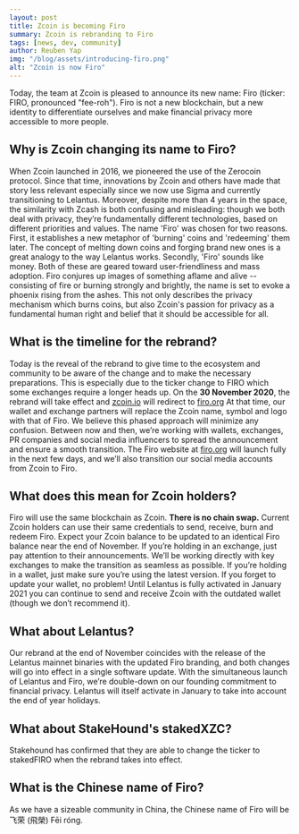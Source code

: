 ```yaml
---
layout: post
title: Zcoin is becoming Firo
summary: Zcoin is rebranding to Firo
tags: [news, dev, community]
author: Reuben Yap
img: "/blog/assets/introducing-firo.png"
alt: "Zcoin is now Firo"
---
```

Today, the team at Zcoin is pleased to announce its new name: Firo (ticker: FIRO, pronounced "fee-roh"). Firo is not a new blockchain, but a new identity to differentiate ourselves and make financial privacy more accessible to more people.

## Why is Zcoin changing its name to Firo?

When Zcoin launched in 2016, we pioneered the use of the Zerocoin protocol. Since that time, innovations by Zcoin and others have made that story less relevant especially since we now use Sigma and currently transitioning to Lelantus. Moreover, despite more than 4 years in the space, the similarity with Zcash is both confusing and misleading: though we both deal with privacy, they’re fundamentally different technologies, based on different priorities and values. The name 'Firo' was chosen for two reasons. First, it establishes a new metaphor of 'burning' coins and 'redeeming' them later. The concept of melting down coins and forging brand new ones is a great analogy to the way Lelantus works. Secondly, 'Firo' sounds like money. Both of these are geared toward user-friendliness and mass adoption. Firo conjures up images of something aflame and alive -- consisting of fire or burning strongly and brightly, the name is set to evoke a phoenix rising from the ashes. This not only describes the privacy mechanism which burns coins, but also Zcoin's passion for privacy as a fundamental human right and belief that it should be accessible for all.

## What is the timeline for the rebrand?

Today is the reveal of the rebrand to give time to the ecosystem and community to be aware of the change and to make the necessary preparations. This is especially due to the ticker change to FIRO which some exchanges require a longer heads up. On the **30 November 2020**, the rebrand will take effect and [zcoin.io](https://zcoin.io) will redirect to [firo.org](https://firo.org) At that time, our wallet and exchange partners will replace the Zcoin name, symbol and logo with that of Firo. We believe this phased approach will minimize any confusion. Between now and then, we’re working with wallets, exchanges, PR companies and social media influencers to spread the announcement and ensure a smooth transition. The Firo website at [firo.org](https://firo.org) will launch fully in the next few days, and we’ll also transition our social media accounts from Zcoin to Firo.

## What does this mean for Zcoin holders?

Firo will use the same blockchain as Zcoin. **There is no chain swap.** Current Zcoin holders can use their same credentials to send, receive, burn and redeem Firo. Expect your Zcoin balance to be updated to an identical Firo balance near the end of November. If you’re holding in an exchange, just pay attention to their announcements. We’ll be working directly with key exchanges to make the transition as seamless as possible. If you’re holding in a wallet, just make sure you’re using the latest version. If you forget to update your wallet, no problem! Until Lelantus is fully activated in January 2021 you can continue to send and receive Zcoin with the outdated wallet (though we don’t recommend it).

## What about Lelantus?

Our rebrand at the end of November coincides with the release of the Lelantus mainnet binaries with the updated Firo branding, and both changes will go into effect in a single software update. With the simultaneous launch of Lelantus and Firo, we’re double-down on our founding commitment to financial privacy. Lelantus will itself activate in January to take into account the end of year holidays.

## What about StakeHound's stakedXZC?

Stakehound has confirmed that they are able to change the ticker to stakedFIRO when the rebrand takes into effect.

## What is the Chinese name of Firo?

As we have a sizeable community in China, the Chinese name of Firo will be 飞荣 (飛榮) Fēi róng.
